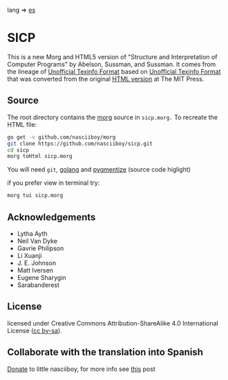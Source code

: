 lang => [es](README-ES.md)

SICP
====

This is a new Morg and HTML5 version of "Structure and Interpretation of Computer
Programs" by Abelson, Sussman, and Sussman. It comes from the lineage of
[Unofficial Texinfo Format](http://sicpebook.wordpress.com) based on
[Unofficial Texinfo Format](http://www.neilvandyke.org/sicp-texi/) that was
converted from the original [HTML version](http://mitpress.mit.edu/sicp/) at The
MIT Press.

Source
------

The root directory contains the [morg](https://github.com/nasciiboy/morg/)
source in `sicp.morg.` To recreate the HTML file:

```bash
go get -v github.com/nasciiboy/morg
git clone https://github.com/nasciiboy/sicp.git
cd sicp
morg toHtml sicp.morg
```

You will need `git`, [golang](https://golang.org/) and [pygmentize](http://pygments.org/) (source code higlight)

if you prefer view in terminal try:

```bash
morg tui sicp.morg
```

Acknowledgements
----------------

* Lytha Ayth
* Neil Van Dyke
* Gavrie Philipson
* Li Xuanji
* J. E. Johnson
* Matt Iversen
* Eugene Sharygin
* Sarabanderest

License
-------

licensed under Creative Commons Attribution-ShareAlike 4.0 International License ([cc by-sa](http://creativecommons.org/licenses/by-sa/4.0/)).

Collaborate with the translation into Spanish
---------------------------------------------

[Donate](https://liberapay.com/nasciiboy/donate) to little nasciiboy, for more
info see [this](http://nasciiboy.github.io/prog/dot-slash-sicp2es/) post
